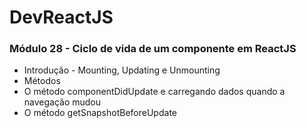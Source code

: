 # DevReactJS

### Módulo 28 - Ciclo de vida de um componente em ReactJS
- Introdução - Mounting, Updating e Unmounting
- Métodos
- O método componentDidUpdate e carregando dados quando a navegação mudou
- O método getSnapshotBeforeUpdate